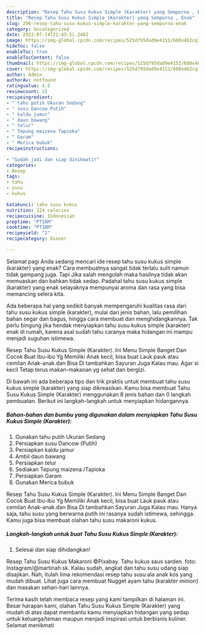 ```yaml
---
description: "Resep Tahu Susu Kukus Simple (Karakter) yang Sempurna , Enak"
title: "Resep Tahu Susu Kukus Simple (Karakter) yang Sempurna , Enak"
slug: 296-resep-tahu-susu-kukus-simple-karakter-yang-sempurna-enak
category: Uncategorized
date: 2022-07-14T21:43:51.246Z
image: https://img-global.cpcdn.com/recipes/525d795dad9e4151/680x482cq70/tahu-susu-kukus-simple-karakter-foto-resep-utama.jpg
hideToc: false
enableToc: true
enableTocContent: false
thumbnail: https://img-global.cpcdn.com/recipes/525d795dad9e4151/680x482cq70/tahu-susu-kukus-simple-karakter-foto-resep-utama.jpg
cover: https://img-global.cpcdn.com/recipes/525d795dad9e4151/680x482cq70/tahu-susu-kukus-simple-karakter-foto-resep-utama.jpg
author: Admin
authorAv: notfound
ratingvalue: 4.5
reviewcount: 15
recipeingredient:
- " tahu putih Ukuran Sedang"
- " susu Dancow Putih"
- " kaldu jamur"
- " daun bawang"
- " telur"
- " Tepung maizena Tapioka"
- " Garam"
- " Merica bubuk"
recipeinstructions:

- "Sudah jadi dan siap dinikmati!"
categories:
- Resep
tags:
- tahu
- susu
- kukus

katakunci: tahu susu kukus 
nutrition: 224 calories
recipecuisine: Indonesian
preptime: "PT16M"
cooktime: "PT38M"
recipeyield: "2"
recipecategory: Dinner

---
```



Selamat pagi Anda sedang mencari ide resep tahu susu kukus simple (karakter) yang enak? Cara membuatnya sangat tidak terlalu sulit namun tidak gampang juga. Tapi Jika salah mengolah maka hasilnya tidak akan memuaskan dan bahkan tidak sedap. Padahal tahu susu kukus simple (karakter) yang enak selayaknya mempunyai aroma dan rasa yang bisa memancing selera kita.


Ada beberapa hal yang sedikit banyak mempengaruhi kualitas rasa dari tahu susu kukus simple (karakter), mulai dari jenis bahan, lalu pemilihan bahan segar dan bagus, hingga cara membuat dan menghidangkannya. Tak perlu bingung jika hendak menyiapkan tahu susu kukus simple (karakter) enak di rumah, karena asal sudah tahu caranya maka hidangan ini mampu menjadi suguhan istimewa.

Resep Tahu Susu Kukus Simple (Karakter). Ini Menu Simple Banget Dan Cocok Buat Ibu-ibu Yg Memiliki Anak kecil, bisa buat Lauk pauk atau cemilan Anak-anak.dan Bisa Di tambahkan Sayuran Juga Kalau mau. Agar si kecil Tetap terus makan-makanan yg sehat dan bergizi.


Di bawah ini ada beberapa tips dan trik praktis untuk membuat tahu susu kukus simple (karakter) yang siap dikreasikan. Kamu bisa membuat Tahu Susu Kukus Simple (Karakter) menggunakan 8 jenis bahan dan 0 langkah pembuatan. Berikut ini langkah-langkah untuk menyiapkan hidangannya.

<!--inarticleads1-->

##### Bahan-bahan dan bumbu yang digunakan dalam menyiapkan Tahu Susu Kukus Simple (Karakter):

1. Gunakan  tahu putih Ukuran Sedang
1. Persiapkan  susu Dancow (Putih)
1. Persiapkan  kaldu jamur
1. Ambil  daun bawang
1. Persiapkan  telur
1. Sediakan  Tepung maizena /Tapioka
1. Persiapkan  Garam
1. Gunakan  Merica bubuk


Resep Tahu Susu Kukus Simple (Karakter). Ini Menu Simple Banget Dan Cocok Buat Ibu-ibu Yg Memiliki Anak kecil, bisa buat Lauk pauk atau cemilan Anak-anak.dan Bisa Di tambahkan Sayuran Juga Kalau mau. Hanya saja, tahu susu yang berwarna putih ini rasanya sudah istimewa, sehingga. Kamu juga bisa membuat olahan tahu susu makaroni kukus. 

<!--inarticleads2-->

##### Langkah-langkah untuk buat Tahu Susu Kukus Simple (Karakter):


1. Selesai dan siap dihidangkan!

Resep Tahu Susu Kukus Makaroni ©Pixabay. Tahu kukus saus sarden. foto: Instagram/@martinah.sk. Kalau sudah, angkat dan tahu susu udang siap disajikan. Nah, itulah lima rekomendasi resep tahu susu ala anak kos yang mudah dibuat. Lihat juga cara membuat Nugget ayam tahu (karakter minion) dan masakan sehari-hari lainnya. 

Terima kasih telah membaca resep yang kami tampilkan di halaman ini. Besar harapan kami, olahan Tahu Susu Kukus Simple (Karakter) yang mudah di atas dapat membantu kamu menyiapkan hidangan yang sedap untuk keluarga/teman maupun menjadi inspirasi untuk berbisnis kuliner. Selamat menikmati
